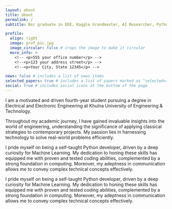 ```yaml
---
layout: about
title: about
permalink: /
subtitle: Bsc graduate in EEE, Kaggle Grandmaster, AI Researcher, Python Programmer

profile:
  align: right
  image: prof_pic.jpg
  image_circular: false # crops the image to make it circular
  more_info: >
    <!-- <p>555 your office number</p> -->
    <!--<p>123 your address street</p> -->
    <!--<p>Your City, State 12345</p> -->

news: false # includes a list of news items
selected_papers: true # includes a list of papers marked as "selected={true}"
social: true # includes social icons at the bottom of the page
---
```


I am a motivated and driven fourth-year student pursuing a degree in Electrical and Electronic Engineering at Khulna University of Engineering & Technology.

Throughout my academic journey, I have gained invaluable insights into the world of engineering, understanding the significance of applying classical strategies to contemporary projects. My passion lies in harnessing technology to solve real-world problems efficiently.

I pride myself on being a self-taught Python developer, driven by a deep curiosity for Machine Learning. My dedication to honing these skills has equipped me with proven and tested coding abilities, complemented by a strong foundation in computing. Moreover, my adeptness in communication allows me to convey complex technical concepts effectively.

I pride myself on being a self-taught Python developer, driven by a deep curiosity for Machine Learning. My dedication to honing these skills has equipped me with proven and tested coding abilities, complemented by a strong foundation in computing. Moreover, my adeptness in communication allows me to convey complex technical concepts effectively.

<!-- Write your biography here. Tell the world about yourself. Link to your favorite [subreddit](http://reddit.com). You can put a picture in, too. The code is already in, just name your picture `prof_pic.jpg` and put it in the `img/` folder. -->
<!-- 
Put your address / P.O. box / other info right below your picture. You can also disable any of these elements by editing `profile` property of the YAML header of your `_pages/about.md`. Edit `_bibliography/papers.bib` and Jekyll will render your [publications page](/al-folio/publications/) automatically. -->

<!-- Link to your social media connections, too. This theme is set up to use [Font Awesome icons](https://fontawesome.com/) and [Academicons](https://jpswalsh.github.io/academicons/), like the ones below. Add your Facebook, Twitter, LinkedIn, Google Scholar, or just disable all of them. -->
